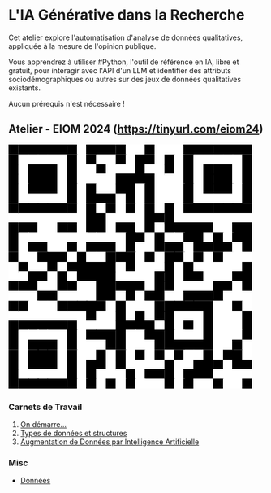 # L'IA Générative dans la Recherche

Cet atelier explore l'automatisation d'analyse de données qualitatives, appliquée à la mesure de l'opinion publique.

Vous apprendrez à utiliser #Python, l'outil de référence en IA, libre et gratuit, pour interagir avec l'API d'un LLM et identifier des attributs sociodémographiques ou autres sur des jeux de données qualitatives existants.

Aucun prérequis n'est nécessaire !

## Atelier - EIOM 2024 (https://tinyurl.com/eiom24)
![WS-EIOM](https://github.com/mickaeltemporao/workshop-ai-augmented-data/blob/main/figures/eiom24-400?raw=true)

### Carnets de Travail

1. [On démarre...](https://colab.research.google.com/github/mickaeltemporao/workshop-ai-augmented-data/blob/main/notebooks/01-getting-started.ipynb)
2. [Types de données et structures](https://colab.research.google.com/github/mickaeltemporao/workshop-ai-augmented-data/blob/main/notebooks/02-data-types-and-structures.ipynb)
3. [Augmentation de Données par Intelligence Artificielle](https://colab.research.google.com/github/mickaeltemporao/workshop-ai-augmented-data/blob/main/notebooks/03-ai-driven-data-augmentation.ipynb)

### Misc
- [Données](https://raw.githubusercontent.com/mickaeltemporao/workshop-ai-augmented-data/main/data/raw/us_pols_20.csv)
